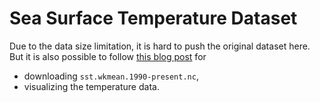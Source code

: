 # Sea Surface Temperature Dataset

Due to the data size limitation, it is hard to push the original dataset here. But it is also possible to follow [this blog post](https://medium.com/p/21a6324df563) for
- downloading `sst.wkmean.1990-present.nc`,
- visualizing the temperature data.
